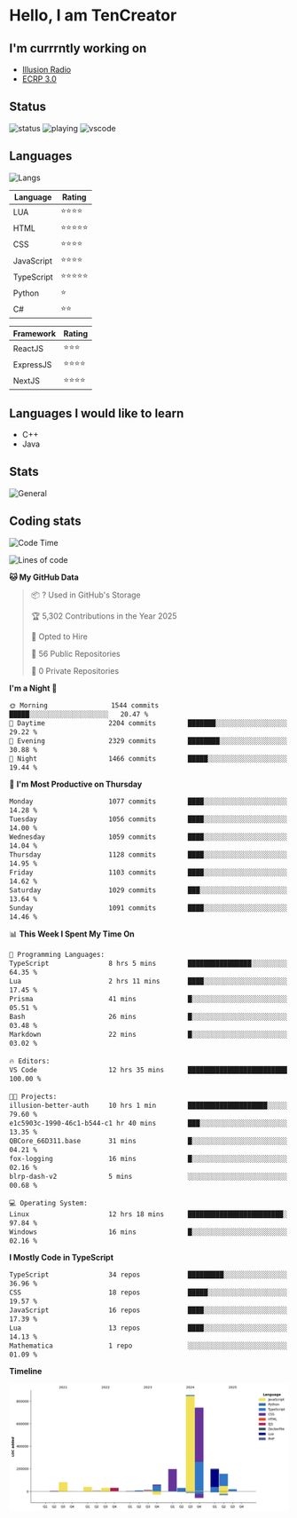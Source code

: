# Hello, I am TenCreator

## I'm currrntly working on
- [Illusion Radio](https://illusionradio.co.uk/)
- [ECRP 3.0](http://github.com/Emerald-Coast-Roleplay/)

## Status
![status](https://api.statusbadges.me/badge/status/518334475038359555?simple=true&style=for-the-badge)
![playing](https://api.statusbadges.me/badge/playing/518334475038359555?style=for-the-badge)
![vscode](https://api.statusbadges.me/badge/vscode/518334475038359555?style=for-the-badge)

## Languages
![Langs](https://github-readme-stats.vercel.app/api/top-langs/?username=tencreator&layout=compact&theme=radical)


|Language|Rating|
|--------|------|
|LUA|⭐️⭐️⭐️⭐️|
|HTML|⭐️⭐️⭐️⭐️⭐️|
|CSS|⭐️⭐️⭐️⭐️|
|JavaScript|⭐️⭐️⭐️⭐️|
|TypeScript|⭐️⭐️⭐️⭐️⭐️|
|Python|⭐️|
|C#|⭐️⭐️ |

|Framework|Rating|
|--------|------|
|ReactJS|⭐️⭐️⭐|
|ExpressJS|⭐️⭐️⭐️⭐️|
|NextJS|⭐️⭐️⭐⭐️|

## Languages I would like to learn
- C++
- Java

## Stats
![General](https://github-readme-stats.vercel.app/api?username=tencreator&show_icons=true&theme=radical)

## Coding stats

<!--START_SECTION:waka-->
![Code Time](http://img.shields.io/badge/Code%20Time-686%20hrs%2040%20mins-blue)

![Lines of code](https://img.shields.io/badge/From%20Hello%20World%20I%27ve%20Written-2.5%20million%20lines%20of%20code-blue)

**🐱 My GitHub Data** 

> 📦 ? Used in GitHub's Storage 
 > 
> 🏆 5,302 Contributions in the Year 2025
 > 
> 💼 Opted to Hire
 > 
> 📜 56 Public Repositories 
 > 
> 🔑 0 Private Repositories 
 > 
**I'm a Night 🦉** 

```text
🌞 Morning                1544 commits        █████░░░░░░░░░░░░░░░░░░░░   20.47 % 
🌆 Daytime                2204 commits        ███████░░░░░░░░░░░░░░░░░░   29.22 % 
🌃 Evening                2329 commits        ████████░░░░░░░░░░░░░░░░░   30.88 % 
🌙 Night                  1466 commits        █████░░░░░░░░░░░░░░░░░░░░   19.44 % 
```
📅 **I'm Most Productive on Thursday** 

```text
Monday                   1077 commits        ████░░░░░░░░░░░░░░░░░░░░░   14.28 % 
Tuesday                  1056 commits        ████░░░░░░░░░░░░░░░░░░░░░   14.00 % 
Wednesday                1059 commits        ████░░░░░░░░░░░░░░░░░░░░░   14.04 % 
Thursday                 1128 commits        ████░░░░░░░░░░░░░░░░░░░░░   14.95 % 
Friday                   1103 commits        ████░░░░░░░░░░░░░░░░░░░░░   14.62 % 
Saturday                 1029 commits        ███░░░░░░░░░░░░░░░░░░░░░░   13.64 % 
Sunday                   1091 commits        ████░░░░░░░░░░░░░░░░░░░░░   14.46 % 
```


📊 **This Week I Spent My Time On** 

```text
💬 Programming Languages: 
TypeScript               8 hrs 5 mins        ████████████████░░░░░░░░░   64.35 % 
Lua                      2 hrs 11 mins       ████░░░░░░░░░░░░░░░░░░░░░   17.45 % 
Prisma                   41 mins             █░░░░░░░░░░░░░░░░░░░░░░░░   05.51 % 
Bash                     26 mins             █░░░░░░░░░░░░░░░░░░░░░░░░   03.48 % 
Markdown                 22 mins             █░░░░░░░░░░░░░░░░░░░░░░░░   03.02 % 

🔥 Editors: 
VS Code                  12 hrs 35 mins      █████████████████████████   100.00 % 

🐱‍💻 Projects: 
illusion-better-auth     10 hrs 1 min        ████████████████████░░░░░   79.60 % 
e1c5903c-1990-46c1-b544-c1 hr 40 mins        ███░░░░░░░░░░░░░░░░░░░░░░   13.35 % 
QBCore_66D311.base       31 mins             █░░░░░░░░░░░░░░░░░░░░░░░░   04.21 % 
fox-logging              16 mins             █░░░░░░░░░░░░░░░░░░░░░░░░   02.16 % 
blrp-dash-v2             5 mins              ░░░░░░░░░░░░░░░░░░░░░░░░░   00.68 % 

💻 Operating System: 
Linux                    12 hrs 18 mins      ████████████████████████░   97.84 % 
Windows                  16 mins             █░░░░░░░░░░░░░░░░░░░░░░░░   02.16 % 
```

**I Mostly Code in TypeScript** 

```text
TypeScript               34 repos            █████████░░░░░░░░░░░░░░░░   36.96 % 
CSS                      18 repos            █████░░░░░░░░░░░░░░░░░░░░   19.57 % 
JavaScript               16 repos            ████░░░░░░░░░░░░░░░░░░░░░   17.39 % 
Lua                      13 repos            ████░░░░░░░░░░░░░░░░░░░░░   14.13 % 
Mathematica              1 repo              ░░░░░░░░░░░░░░░░░░░░░░░░░   01.09 % 
```



**Timeline**

![Lines of Code chart](https://raw.githubusercontent.com/tencreator/tencreator/main/assets/bar_graph.png)


<!--END_SECTION:waka-->
